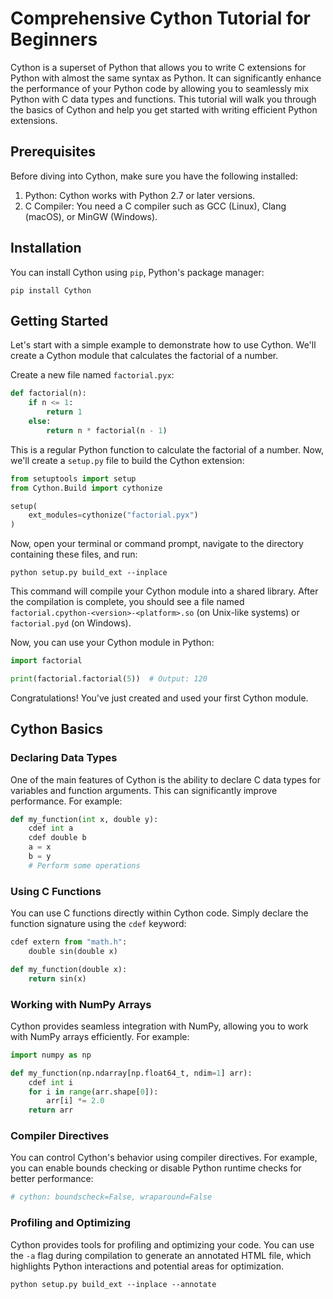 # Comprehensive Cython Tutorial for Beginners

Cython is a superset of Python that allows you to write C extensions for Python with almost the same syntax as Python. It can significantly enhance the performance of your Python code by allowing you to seamlessly mix Python with C data types and functions. This tutorial will walk you through the basics of Cython and help you get started with writing efficient Python extensions.

## Prerequisites

Before diving into Cython, make sure you have the following installed:

1. Python: Cython works with Python 2.7 or later versions.
2. C Compiler: You need a C compiler such as GCC (Linux), Clang (macOS), or MinGW (Windows).

## Installation

You can install Cython using `pip`, Python's package manager:

```
pip install Cython
```

## Getting Started

Let's start with a simple example to demonstrate how to use Cython. We'll create a Cython module that calculates the factorial of a number.

Create a new file named `factorial.pyx`:

```python
def factorial(n):
    if n <= 1:
        return 1
    else:
        return n * factorial(n - 1)
```

This is a regular Python function to calculate the factorial of a number. Now, we'll create a `setup.py` file to build the Cython extension:

```python
from setuptools import setup
from Cython.Build import cythonize

setup(
    ext_modules=cythonize("factorial.pyx")
)
```

Now, open your terminal or command prompt, navigate to the directory containing these files, and run:

```
python setup.py build_ext --inplace
```

This command will compile your Cython module into a shared library. After the compilation is complete, you should see a file named `factorial.cpython-<version>-<platform>.so` (on Unix-like systems) or `factorial.pyd` (on Windows).

Now, you can use your Cython module in Python:

```python
import factorial

print(factorial.factorial(5))  # Output: 120
```

Congratulations! You've just created and used your first Cython module.

## Cython Basics

### Declaring Data Types

One of the main features of Cython is the ability to declare C data types for variables and function arguments. This can significantly improve performance. For example:

```python
def my_function(int x, double y):
    cdef int a
    cdef double b
    a = x
    b = y
    # Perform some operations
```

### Using C Functions

You can use C functions directly within Cython code. Simply declare the function signature using the `cdef` keyword:

```python
cdef extern from "math.h":
    double sin(double x)

def my_function(double x):
    return sin(x)
```

### Working with NumPy Arrays

Cython provides seamless integration with NumPy, allowing you to work with NumPy arrays efficiently. For example:

```python
import numpy as np

def my_function(np.ndarray[np.float64_t, ndim=1] arr):
    cdef int i
    for i in range(arr.shape[0]):
        arr[i] *= 2.0
    return arr
```

### Compiler Directives

You can control Cython's behavior using compiler directives. For example, you can enable bounds checking or disable Python runtime checks for better performance:

```python
# cython: boundscheck=False, wraparound=False
```

### Profiling and Optimizing

Cython provides tools for profiling and optimizing your code. You can use the `-a` flag during compilation to generate an annotated HTML file, which highlights Python interactions and potential areas for optimization.

```
python setup.py build_ext --inplace --annotate
```
